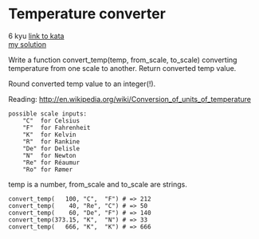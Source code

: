 # Temperature converter
6 kyu
[link to kata](https://www.codewars.com/kata/54ce9497975ca65e1a0008c6/train/javascript)
<br>
[my solution](./kata.js)

Write a function convert_temp(temp, from_scale, to_scale) converting temperature from one scale to another. Return converted temp value.

Round converted temp value to an integer(!).

Reading: http://en.wikipedia.org/wiki/Conversion_of_units_of_temperature
```
possible scale inputs:
    "C"  for Celsius
    "F"  for Fahrenheit
    "K"  for Kelvin
    "R"  for Rankine
    "De" for Delisle
    "N"  for Newton
    "Re" for Réaumur
    "Ro" for Rømer
```
temp is a number, from_scale and to_scale are strings.
```
convert_temp(   100, "C",  "F") # => 212
convert_temp(    40, "Re", "C") # => 50
convert_temp(    60, "De", "F") # => 140
convert_temp(373.15, "K",  "N") # => 33
convert_temp(   666, "K",  "K") # => 666
```